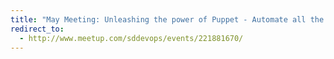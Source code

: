 ```yaml
---
title: "May Meeting: Unleashing the power of Puppet - Automate all the things"
redirect_to:
  - http://www.meetup.com/sddevops/events/221881670/
---
```

